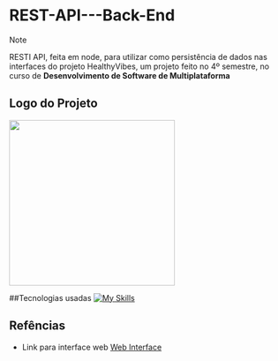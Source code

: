 # REST-API---Back-End
>[!NOTE]
> RESTI API, feita em node, para utilizar como persistência de dados nas interfaces do projeto HealthyVibes, um projeto feito no 4º semestre, no curso de **Desenvolvimento de Software de Multiplataforma**
## Logo do Projeto
<img src="https://github.com/DaltonGuima/HealthyVibes-REST-API-Back-End/assets/83316074/531844d7-2e14-4847-8ca5-1dcff03811c3" width="300" height="300" />

##Tecnologias usadas
[![My Skills](https://skillicons.dev/icons?i=ts,nodejs,mongodb,express&theme=dark)](https://skillicons.dev)

## Refências

- Link para interface web [Web Interface](https://github.com/lucasalbuquerque57/Healthy-Vibes-FrontEnd)
